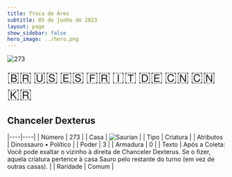 ```yaml
---
title: Troca de Ares
subtitle: 05 de junho de 2023
layout: page
show_sidebar: false
hero_image: ../hero.png
---
```


![273](https://mastervault-storage-prod.s3.amazonaws.com/media/card_front/pt/600_273_a68c74b62aa1_pt.png)

<span title="Português" style="font-size: 32px;cursor: pointer;" onclick="javascript:document.querySelector('img[alt=\'273\']').src=document.querySelector('img[alt=\'273\']').src.replace(/card_front\/[^/]+/, 'card_front/pt').replace(/_[^/.0-9]+\.png/, '_pt.png')">🇧🇷</span>
<span title="English" style="font-size: 32px;cursor: pointer;" onclick="javascript:document.querySelector('img[alt=\'273\']').src=document.querySelector('img[alt=\'273\']').src.replace(/card_front\/[^/]+/, 'card_front/en').replace(/_[^/.0-9]+\.png/, '_en.png')">🇺🇸</span>
<span title="Español" style="font-size: 32px;cursor: pointer;" onclick="javascript:document.querySelector('img[alt=\'273\']').src=document.querySelector('img[alt=\'273\']').src.replace(/card_front\/[^/]+/, 'card_front/es').replace(/_[^/.0-9]+\.png/, '_es.png')">🇪🇸</span>
<span title="Français" style="font-size: 32px;cursor: pointer;" onclick="javascript:document.querySelector('img[alt=\'273\']').src=document.querySelector('img[alt=\'273\']').src.replace(/card_front\/[^/]+/, 'card_front/fr').replace(/_[^/.0-9]+\.png/, '_fr.png')">🇫🇷</span>
<span title="Italiano" style="font-size: 32px;cursor: pointer;" onclick="javascript:document.querySelector('img[alt=\'273\']').src=document.querySelector('img[alt=\'273\']').src.replace(/card_front\/[^/]+/, 'card_front/it').replace(/_[^/.0-9]+\.png/, '_it.png')">🇮🇹</span>
<span title="Deutsche" style="font-size: 32px;cursor: pointer;" onclick="javascript:document.querySelector('img[alt=\'273\']').src=document.querySelector('img[alt=\'273\']').src.replace(/card_front\/[^/]+/, 'card_front/de').replace(/_[^/.0-9]+\.png/, '_de.png')">🇩🇪</span>
<span title="简体中文" style="font-size: 32px;cursor: pointer;" onclick="javascript:document.querySelector('img[alt=\'273\']').src=document.querySelector('img[alt=\'273\']').src.replace(/card_front\/[^/]+/, 'card_front/zh-hans').replace(/_[^/.0-9]+\.png/, '_zh-hans.png')">🇨🇳</span>
<span title="繁體中文" style="font-size: 32px;cursor: pointer;" onclick="javascript:document.querySelector('img[alt=\'273\']').src=document.querySelector('img[alt=\'273\']').src.replace(/card_front\/[^/]+/, 'card_front/zh-hant').replace(/_[^/.0-9]+\.png/, '_zh-hant.png')">🇨🇳</span>
<span title="한국어" style="font-size: 32px;cursor: pointer;" onclick="javascript:document.querySelector('img[alt=\'273\']').src=document.querySelector('img[alt=\'273\']').src.replace(/card_front\/[^/]+/, 'card_front/ko').replace(/_[^/.0-9]+\.png/, '_ko.png')">🇰🇷</span>

## Chanceler Dexterus

|----|----|
| Número | 273 |
| Casa | ![Saurian](https://archonarcana.com/images/thumb/9/9e/Saurian_P.png/22px-Saurian_P.png "Sauro") |
| Tipo | Criatura |
| Atributos | Dinossauro • Político |
| Poder | 3 |
| Armadura | 0 |
| Texto | Após a Coleta: Você pode exaltar o vizinho à direita de Chanceler Dexterus. Se o fizer, aquela criatura pertence à casa Sauro pelo restante do turno (em vez de outras casas). |
| Raridade | Comum |
